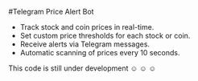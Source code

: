 #Telegram Price Alert Bot

-    Track stock and coin prices in real-time.
-    Set custom price thresholds for each stock or coin.
-    Receive alerts via Telegram messages.
-    Automatic scanning of prices every 10 seconds.

This code is still under development :relaxed: :relaxed: :relaxed: